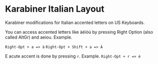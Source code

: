 # Karabiner Italian Layout

Karabiner modifications for Italian accented letters on US Keyboards.

You can access accented letters like àéìòù by pressing Right Option (also called AltGr) and aeiou. Example.

`Right-Opt + a => à`
`Right-Opt + Shift + a => À`

E acute accent is done by pressing `r`. Example.
`Right-Opt + r => é`
